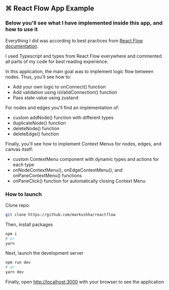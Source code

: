 ## ⌘ React Flow App Example

### Below you'll see what I have implemented inside this app, and how to use it

Everything I did was according to best practices from [React Flow documentation](https://reactflow.dev/api-reference).

I used Typescript and types from React Flow everywhere and commented all parts of my code for best reading experience.

In this application, the main goal was to implement logic flow between nodes. 
Thus, you'll see how to:
  - Add your own logic to onConnect() function
  - Add validation using isValidConnection() function
  - Pass state value using zustand

For nodes and edges you'll find an implementation of:
  - custom addNode() function with different types
  - duplicateNode() function
  - deleteNode() function
  - deleteEdge() function

Finally, you'll see how to implement Context Menus for nodes, edges, and canvas itself:
  - custom ContextMenu component with dynamic types and actions for each type
  - onNodeContextMenu(), onEdgeContextMenu(), and onPaneContextMenu() functions
  - onPaneClick() function for automatically closing Context Menu

### How to launch

Clone repo:
```bash
git clone https://github.com/markushha/reactflow
```

Then, install packages

```bash
npm i
# or
yarn
```

Next, launch the development server

```bash
npm run dev
# or
yarn dev
```

Finally, open [http://localhost:3000](http://localhost:3000) with your browser to see the application
